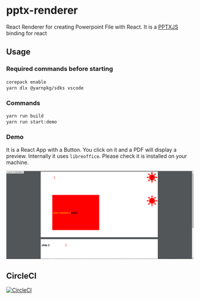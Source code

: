 # pptx-renderer
React Renderer for creating Powerpoint File with React. 
It is a [PPTXJS](https://gitbrent.github.io/PptxGenJS/) binding for react


## Usage
### Required commands before starting
```
corepack enable
yarn dlx @yarnpkg/sdks vscode
```

### Commands

```
yarn run build
yarn run start:demo
```


### Demo

It is a React App with a Button. You click on it and a PDF will display a preview.
Internally it uses `libreoffice`. Please check it is installed on your machine.

![screenshot](docs/preview.png)
## CircleCI
[![CircleCI](https://circleci.com/gh/marcog83/pptx-renderer.svg?style=svg)](https://app.circleci.com/pipelines/github/marcog83/pptx-renderer) 